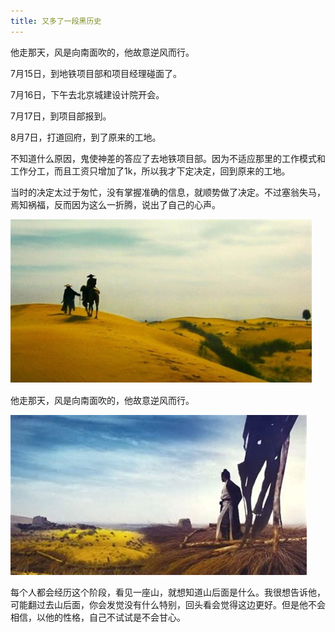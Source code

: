 ```yaml
---
title: 又多了一段黑历史
---
```


他走那天，风是向南面吹的，他故意逆风而行。

7月15日，到地铁项目部和项目经理碰面了。

7月16日，下午去北京城建设计院开会。

7月17日，到项目部报到。

8月7日，打道回府，到了原来的工地。

不知道什么原因，鬼使神差的答应了去地铁项目部。因为不适应那里的工作模式和工作分工，而且工资只增加了1k，所以我才下定决定，回到原来的工地。

当时的决定太过于匆忙，没有掌握准确的信息，就顺势做了决定。不过塞翁失马，焉知祸福，反而因为这么一折腾，说出了自己的心声。


<img src="/images/20180807/go.jpg">

他走那天，风是向南面吹的，他故意逆风而行。


<img src="/images/20180807/back.jpg">

每个人都会经历这个阶段，看见一座山，就想知道山后面是什么。我很想告诉他，可能翻过去山后面，你会发觉没有什么特别，回头看会觉得这边更好。但是他不会相信，以他的性格，自己不试试是不会甘心。 

<!-- 我曾经也有过这样的机会，不知为什么却放弃了。  -->